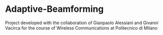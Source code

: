 # Adaptive-Beamforming
Project developed with the collaboration of Gianpaolo Alessiani and Givanni Vacirca for the course of Wireless Communications at Politecnico di Milano
